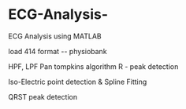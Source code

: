 # ECG-Analysis-
ECG Analysis using MATLAB 

load 414 format -- physiobank 

HPF, LPF 
Pan tompkins algorithm 
R - peak detection

Iso-Electric point detection & Spline Fitting 

QRST peak detection 
